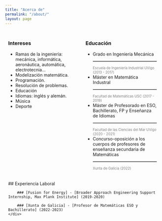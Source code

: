 ```yaml
---
title: "Acerca de"
permalink: "/about/"
layout: page
---
```


<div style="display: flex; flex-wrap: wrap;">
    <div style="flex: 33%; padding: 10px;">
        <h3> Intereses </h3>
        <ul>
          <li>Ramas de la ingeniería: mecánica, informática, aeronáutica, automática, electrotecnia...</li>
          <li>Modelización matemática. </li>
          <li>Programación.</li>
          <li>Resolución de problemas.</li>
          <li>Educación</li>
          <li>Idiomas: inglés y alemán. </li>
          <li>Música</li>
          <li>Deporte</li>
        </ul>
    </div>
    <div style="flex: 33%; padding: 10px;">
        <h3> Educación </h3>
        <ul>
          <li>Grado en Ingeniería Mecánica</li>
          <hr style="border: none; border-top: 1px solid gray;">
          <span style="color: gray; font-size: 0.8em;">Escuela de Ingeniería Industrial UVigo (2013 - 2017)</span>
          <li>Máster en Matemática Industral</li>
          <hr style="border: none; border-top: 1px solid gray;">
          <span style="color: gray; font-size: 0.8em;">Facultad de Matemáticas USC (2017 - 2019)</span>
          <li>Máster de Profesorado en ESO, Bachillerato, FP y Enseñanza de Idiomas</li>
          <hr style="border: none; border-top: 1px solid gray;">
          <span style="color: gray; font-size: 0.8em;">Facultad de las Ciencias del Mar UVigo (2020 - 2021)</span>
          <li>Concurso-oposición a los cuerpos de profesores de enseñanza secundaria de Matemáticas</li>
          <hr style="border: none; border-top: 1px solid gray;">
          <span style="color: gray; font-size: 0.8em;">Xunta de Galicia (2022)</span>        
        </ul>     
    </div>
    <div style="flex: 33%; padding: 10px;">
        ## Experiencia Laboral

        ### [Fusion for Energy] - [Broader Approach Engineering Support Internship, Max Plank Institute] (2019-2020)

        ### [Xunta de Galicia] - [Profesor de Matemáticas ESO y Bachillerato] (2022-2023)
    </div>
</div>
